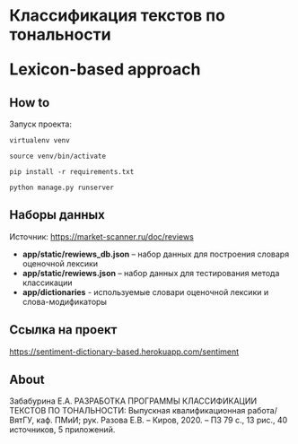 <h1>Классификация текстов по тональности

Lexicon-based approach</h1>

<h2>How to</h2>

Запуск проекта:

`virtualenv venv`

`source venv/bin/activate`

`pip install -r requirements.txt`

`python manage.py runserver`

<h2>Наборы данных</h2>

Источник: https://market-scanner.ru/doc/reviews

* **app/static/rewiews_db.json** – набор данных для построения словаря оценочной лексики
* **app/static/rewiews.json** – набор данных для тестирования метода классикации
* **app/dictionaries** - используемые словари оценочной лексики и слова-модификаторы

<h2>Ссылка на проект</h2>

https://sentiment-dictionary-based.herokuapp.com/sentiment

<h2>About</h2>

Забабурина Е.А. РАЗРАБОТКА ПРОГРАММЫ КЛАССИФИКАЦИИ ТЕКСТОВ ПО ТОНАЛЬНОСТИ: Выпускная квалификационная работа/ ВятГУ, каф. ПМиИ; рук. Разова Е.В. – Киров, 2020. – ПЗ 79 с., 13 рис., 40 источников, 5 приложений.
